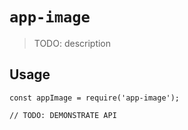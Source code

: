# `app-image`

> TODO: description

## Usage

```
const appImage = require('app-image');

// TODO: DEMONSTRATE API
```
